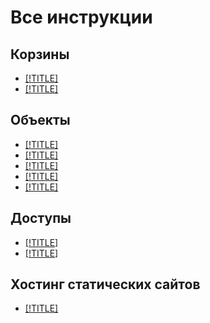 # Все инструкции

## Корзины

- [[!TITLE]](buckets/create.md)
- [[!TITLE]](buckets/delete.md)


## Объекты

- [[!TITLE]](objects/upload.md)
- [[!TITLE]](objects/info.md)
- [[!TITLE]](objects/download.md)
- [[!TITLE]](objects/link-for-download.md)
- [[!TITLE]](objects/delete.md)


## Доступы

- [[!TITLE]](security/get-static-key.md)
- [[!TITLE]](security/bucket-availability.md)


## Хостинг статических сайтов

- [[!TITLE]](hosting/setup.md)